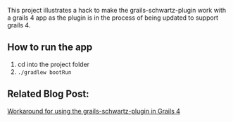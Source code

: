 This project illustrates a hack to make the grails-schwartz-plugin work with a grails 4 app as the plugin is in the process of being updated to support grails 4. 
## How to run the app
1. cd into the project folder
2. ```./gradlew bootRun```
## Related Blog Post:
[Workaround for using the grails-schwartz-plugin in Grails 4](https://www.amuponda.com/2019/11/17/workaround-for-using-the-grails-schwartz-plugin-in-grails-4/)
